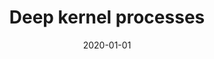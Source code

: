 ---
title: "Deep kernel processes"
collection: publications
category: manuscripts
permalink: /publication/2020-01-01-deep-kernel
excerpt: 'This paper introduces deep kernel processes, a new class of probabilistic models.'
date: 2020-01-01
venue: 'ICML'
paperurl: 'http://academicpages.github.io/files/deep_kernel_2020.pdf'
citation: 'Aitchison L, Yang AX, Ober SW. (2020). &quot;Deep kernel processes.&quot; <i>ICML</i>.'
--- 